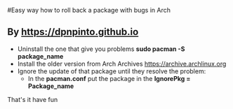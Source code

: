 #Easy way how to roll back a package with bugs in Arch

## By https://dpnpinto.github.io

- Uninstall the one that give you problems **sudo pacman -S package_name**
- Install the older version from Arch Archives https://archive.archlinux.org
- Ignore the update of that package until they resolve the problem:
  - In the **pacman.conf** put the package in the **IgnorePkg = Package_name**

That's it have fun
